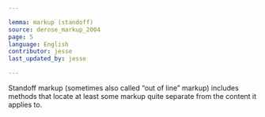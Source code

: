 ```yaml
---

lemma: markup (standoff)
source: derose_markup_2004
page: 5
language: English
contributor: jesse
last_updated_by: jesse

---
```

Standoff markup (sometimes also called “out of line” markup) includes methods that locate at least some markup quite separate from the content it applies to.
